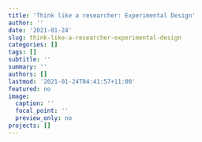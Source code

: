 ```yaml
---
title: 'Think like a researcher: Experimental Design'
author: ''
date: '2021-01-24'
slug: think-like-a-researcher-experimental-design
categories: []
tags: []
subtitle: ''
summary: ''
authors: []
lastmod: '2021-01-24T04:41:57+11:00'
featured: no
image:
  caption: ''
  focal_point: ''
  preview_only: no
projects: []
---
```


